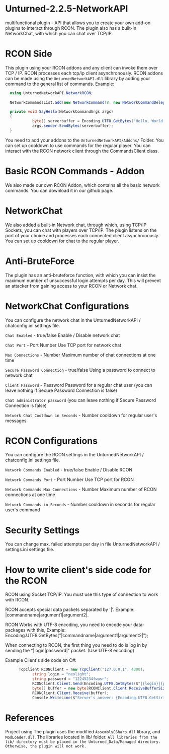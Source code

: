 # Unturned-2.2.5-NetworkAPI
multifunctional plugin - API that allows you to create your own add-on plugins to interact through RCON. The plugin also has a built-in NetworkChat, with which you can chat over TCP/IP.

# RCON Side
This plugin using your RCON addons and any client can invoke them over TCP / IP.
RCON processes each tcp/ip client asynchronously.
RCON addons can be made using the `UnturnedNetworkAPI.dll` library by adding your command to the general list of commands.
Example:
```csharp
  using UnturnedNetworkAPI.NetworkRCON;
  
  NetworkCommandsList.add(new NetworkCommand(8, new NetworkCommandDelegate(SayHello), new string[] { "hello", "hellowrld" })); // adding your command to the static  Commands List.
  
  private void SayHello(NetworkCommandArgs args)
  {
			byte[] serverbuffer = Encoding.UTF8.GetBytes("Hello, World!"); // You send "Hello, World" Message to network client-caller.
			args.sender.SendBytes(serverbuffer);
  }
```
You need to add your addons to the `UnturnedNetworkAPI/Addons/` Folder.
You can set up cooldown to use commands for the regular player.
You can interact with the RCON network client through the CommandsClient class.

# Basic RCON Commands - Addon
We also made our own RCON Addon, which contains all the basic network commands.
You can download it in our github page.

# NetworkChat
We also added a built-in Network chat, through which, using TCP/IP Sockets, you can chat with players over TCP/IP.
The plugin listens on the port of your choice and processes each connected client asynchronously.
You can set up cooldown for chat to the regular player.

# Anti-BruteForce
The plugin has an anti-bruteforce function, with which you can insist the maximum number of unsuccessful login attempts per day. This will prevent an attacker from gaining access to your RCON or Network chat.

# NetworkChat Configurations
You can configure the network chat in the UnturnedNetworkAPI / chatconfig.ini settings file.

`Chat Enabled` - true/false  Enable / Disable network chat

`Chat Port` - Port Number  Use TCP port for network chat

`Max Connections` - Number  Maximum number of chat connections at one time

`Secure Password Connection` - true/false  Using a password to connect to network chat

`Client Password` - Password  Password for a regular chat user (you can leave nothing if Secure Password Connection is false)

`Chat administrator password` (you can leave nothing if Secure Password Connection is false) 

`Network Chat Cooldown in Seconds` - Number  cooldown for regular user's messages


# RCON Configurations
You can configure the RCON settings in the UnturnedNetworkAPI / chatconfig.ini settings file.

`Network Commands Enabled` - true/false  Enable / Disable RCON

`Network Commands Port` - Port Number  Use TCP port for RCON

`Network Commands Max Connections` - Number  Maximum number of RCON connections at one time

`Network Commands in Seconds` - Number  cooldown in seconds for regular user's command


# Security Settings
You can change max. failed attempts per day in file UnturnedNetworkAPI / settings.ini settings file.

# How to write client's side code for the RCON
RCON using Socket TCP/IP. You must use this type of connection to work with RCON.

RCON accepts special data packets separated by '|'. Example: |commandname|argument1|argument2|.

RCON Works with UTF-8 encoding, you need to encode your data-packages with this, Example: Encoding.UTF8.GetBytes("|commandname|argument1|argument2|");

When connecting to RCON, the first thing you need to do is log in by sending the "|login|password|" packet. (Use UTF-8 encoding)

Example Client's side code on C#:
```csharp
      TcpClient RCONClient = new TcpClient("127.0.0.1", 4300);
			string login = "neolight";
			string password = "12245234fwasr";
			RCONClient.Client.Send(Encoding.UTF8.GetBytes($"|{login}|{password}|"));
			byte[] buffer = new byte[RCONClient.Client.ReceiveBufferSize];
			RCONClient.Client.Receive(buffer);
			Console.WriteLine($"Server's answer: {Encoding.UTF8.GetString(buffer)}");
```
  
# References

Project using The plugin uses the modified `AssemblyCSharp.dll` library, and `ModLoader.dll`.
The libraries located in lib/ folder.
`All libraries from the lib/ directory must be placed in the Unturned_Data/Managed directory. Otherwise, the plugin will not work.`

